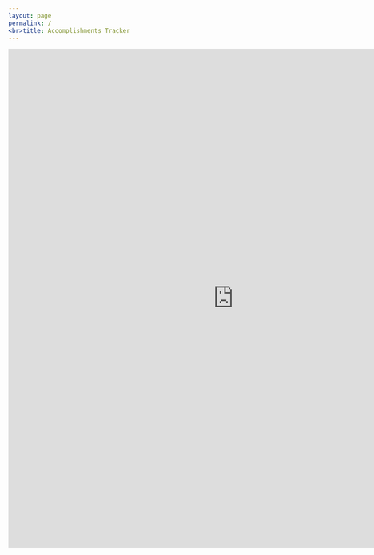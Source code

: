 ```yaml
---
layout: page
permalink: /
<br>title: Accomplishments Tracker
---
```


<iframe src="https://octo.quickbase.com/db/bmit475rv?a=q&qid=8&dlta=pr~fl14.15.53.11.49.56.52.20.21.22.23.~&ridlist=13694" style="border:0px #ffffff none;" name="myiFrame" scrolling="no" frameborder="1" marginheight="0px" marginwidth="0px" height="1000px" width="900px"></iframe>


<br>

